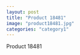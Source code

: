 ```yaml
---
layout: post
title: "Product 18481"
image: "product18481.jpg"
categories: "category1"
---
```

Product 18481
